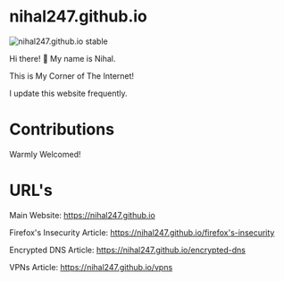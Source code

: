 # nihal247.github.io

![nihal247.github.io stable](https://badgen.net/badge/nihal247.github.io/GPLv3/yellow?icon=github)

Hi there! 👋 My name is Nihal.

This is My Corner of The Internet!

I update this website frequently.

# Contributions

Warmly Welcomed!

# URL's

Main Website: https://nihal247.github.io

Firefox's Insecurity Article: https://nihal247.github.io/firefox's-insecurity

Encrypted DNS Article: https://nihal247.github.io/encrypted-dns

VPNs Article: https://nihal247.github.io/vpns

